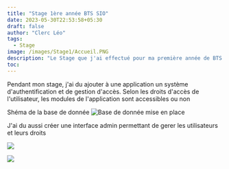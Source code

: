 ```yaml
---
title: "Stage 1ère année BTS SIO"
date: 2023-05-30T22:53:58+05:30
draft: false
author: "Clerc Léo"
tags:
  - Stage
image: /images/Stage1/Accueil.PNG
description: "Le Stage que j'ai effectué pour ma première année de BTS SIO"
toc: 
---
```


Pendant mon stage, j'ai du ajouter à une application un système d'authentification et de gestion d'accès.
Selon les droits d'accès de l'utilisateur, les modules de l'application sont accessibles ou non

Shéma de la base de donnée
![Base de donnée mise en place](/images/Stage1/bddver5.PNG)

J'ai du aussi créer une interface admin permettant de gerer les utilisateurs et leurs droits

![](/images/Stage1/GererUtilisateurs.PNG)

![](/images/Stage1/ModifierGroupes.PNG)
